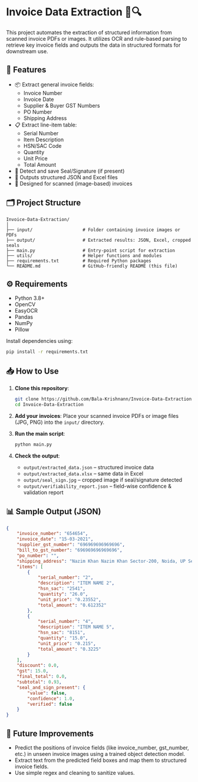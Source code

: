 # Invoice Data Extraction 📄🔍

This project automates the extraction of structured information from scanned invoice PDFs or images. It utilizes OCR and rule-based parsing to retrieve key invoice fields and outputs the data in structured formats for downstream use.

## 🚀 Features

-   📦 Extract general invoice fields:
    -   Invoice Number
    -   Invoice Date
    -   Supplier & Buyer GST Numbers
    -   PO Number
    -   Shipping Address
-   📋 Extract line-item table:
    -   Serial Number
    -   Item Description
    -   HSN/SAC Code
    -   Quantity
    -   Unit Price
    -   Total Amount
-   🧾 Detect and save Seal/Signature (if present)
-   💾 Outputs structured JSON and Excel files
-   🧠 Designed for scanned (image-based) invoices

## 🗂️ Project Structure

```
Invoice-Data-Extraction/
│
├── input/                   # Folder containing invoice images or PDFs
├── output/                  # Extracted results: JSON, Excel, cropped seals
├── main.py                  # Entry-point script for extraction
├── utils/                   # Helper functions and modules
├── requirements.txt         # Required Python packages
└── README.md                # GitHub-friendly README (this file)
```

## ⚙️ Requirements

-   Python 3.8+
-   OpenCV
-   EasyOCR
-   Pandas
-   NumPy
-   Pillow

Install dependencies using:

```bash
pip install -r requirements.txt
```

## 📥 How to Use

1. **Clone this repository**:

    ```bash
    git clone https://github.com/Bala-Krishnann/Invoice-Data-Extraction.git
    cd Invoice-Data-Extraction
    ```

2. **Add your invoices**:
   Place your scanned invoice PDFs or image files (JPG, PNG) into the `input/` directory.

3. **Run the main script**:

    ```bash
    python main.py
    ```

4. **Check the output**:
    - `output/extracted_data.json` – structured invoice data
    - `output/extracted_data.xlsx` – same data in Excel
    - `output/seal_sign.jpg` – cropped image if seal/signature detected
    - `output/verifiability_report.json` – field-wise confidence & validation report

## 📊 Sample Output (JSON)

```json
{
    "invoice_number": "654654",
    "invoice_date": "15-03-2021",
    "supplier_gst_number": "696969696969696",
    "bill_to_gst_number": "696969696969696",
    "po_number": "",
    "shipping_address": "Nazim Khan Nazim Khan Sector-200, Noida, UP Sector-200, Noida; UP Uttar Pradesh (Uttar Pradesh",
    "items": [
        {
            "serial_number": "2",
            "description": "ITEM NAME 2",
            "hsn_sac": "2541",
            "quantity": "26.0",
            "unit_price": "0.23552",
            "total_amount": "0.612352"
        },
        {
            "serial_number": "4",
            "description": "ITEM NAME 5",
            "hsn_sac": "8151",
            "quantity": "15.0",
            "unit_price": "0.215",
            "total_amount": "0.3225"
        }
    ],
    "discount": 0.0,
    "gst": 15.0,
    "final_total": 0.0,
    "subtotal": 0.93,
    "seal_and_sign_present": {
        "value": false,
        "confidence": 1.0,
        "verified": false
    }
}
```

## 📌 Future Improvements

-   Predict the positions of invoice fields (like invoice_number, gst_number, etc.) in unseen invoice images using a trained object detection model.
-   Extract text from the predicted field boxes and map them to structured invoice fields.
-   Use simple regex and cleaning to sanitize values.

```

```

```

```
